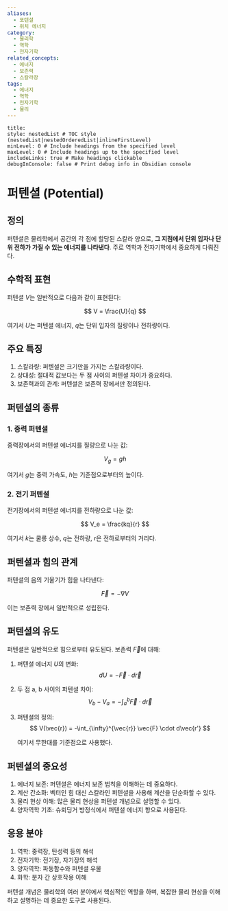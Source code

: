 ```yaml
---
aliases:
  - 포텐셜
  - 위치 에너지
category:
  - 물리학
  - 역학
  - 전자기학
related_concepts:
  - 에너지
  - 보존력
  - 스칼라장
tags:
  - 에너지
  - 역학
  - 전자기학
  - 물리
---
```


```table-of-contents
title: 
style: nestedList # TOC style (nestedList|nestedOrderedList|inlineFirstLevel)
minLevel: 0 # Include headings from the specified level
maxLevel: 0 # Include headings up to the specified level
includeLinks: true # Make headings clickable
debugInConsole: false # Print debug info in Obsidian console
```
# 퍼텐셜 (Potential)

## 정의

퍼텐셜은 물리학에서 공간의 각 점에 할당된 스칼라 양으로, **그 지점에서 단위 입자나 단위 전하가 가질 수 있는 에너지를 나타낸다**. 주로 역학과 전자기학에서 중요하게 다뤄진다.

## 수학적 표현

퍼텐셜 $V$는 일반적으로 다음과 같이 표현된다:

$$ V = \frac{U}{q} $$

여기서 $U$는 퍼텐셜 에너지, $q$는 단위 입자의 질량이나 전하량이다.

## 주요 특징

1. 스칼라량: 퍼텐셜은 크기만을 가지는 스칼라량이다.
2. 상대성: 절대적 값보다는 두 점 사이의 퍼텐셜 차이가 중요하다.
3. 보존력과의 관계: 퍼텐셜은 보존력 장에서만 정의된다.

## 퍼텐셜의 종류

### 1. 중력 퍼텐셜

중력장에서의 퍼텐셜 에너지를 질량으로 나눈 값:

$$ V_g = gh $$

여기서 $g$는 중력 가속도, $h$는 기준점으로부터의 높이다.

### 2. 전기 퍼텐셜

전기장에서의 퍼텐셜 에너지를 전하량으로 나눈 값:

$$ V_e = \frac{kq}{r} $$

여기서 $k$는 쿨롱 상수, $q$는 전하량, $r$은 전하로부터의 거리다.

## 퍼텐셜과 힘의 관계

퍼텐셜의 음의 기울기가 힘을 나타낸다:

$$ \vec{F} = -\nabla V $$

이는 보존력 장에서 일반적으로 성립한다.

## 퍼텐셜의 유도

퍼텐셜은 일반적으로 힘으로부터 유도된다. 보존력 $\vec{F}$에 대해:

1. 퍼텐셜 에너지 $U$의 변화:
   $$ dU = -\vec{F} \cdot d\vec{r} $$

2. 두 점 a, b 사이의 퍼텐셜 차이:
   $$ V_b - V_a = -\int_a^b \vec{F} \cdot d\vec{r} $$

3. 퍼텐셜의 정의:
   $$ V(\vec{r}) = -\int_{\infty}^{\vec{r}} \vec{F} \cdot d\vec{r'} $$

   여기서 무한대를 기준점으로 사용했다.

## 퍼텐셜의 중요성

1. 에너지 보존: 퍼텐셜은 에너지 보존 법칙을 이해하는 데 중요하다.
2. 계산 간소화: 벡터인 힘 대신 스칼라인 퍼텐셜을 사용해 계산을 단순화할 수 있다.
3. 물리 현상 이해: 많은 물리 현상을 퍼텐셜 개념으로 설명할 수 있다.
4. 양자역학 기초: 슈뢰딩거 방정식에서 퍼텐셜 에너지 항으로 사용된다.

## 응용 분야

1. 역학: 중력장, 탄성력 등의 해석
2. 전자기학: 전기장, 자기장의 해석
3. 양자역학: 파동함수와 퍼텐셜 우물
4. 화학: 분자 간 상호작용 이해

퍼텐셜 개념은 물리학의 여러 분야에서 핵심적인 역할을 하며, 복잡한 물리 현상을 이해하고 설명하는 데 중요한 도구로 사용된다.